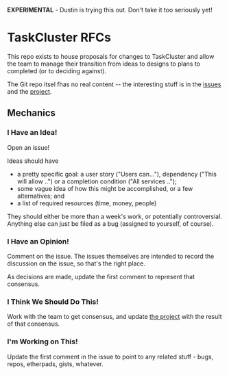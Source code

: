 **EXPERIMENTAL** - Dustin is trying this out.  Don't take it too seriously yet!

# TaskCluster RFCs

This repo exists to house proposals for changes to TaskCluster and allow the team to manage their transition from ideas to designs to plans to completed (or to deciding against).

The Git repo itsel fhas no real content -- the interesting stuff is in the [issues](https://github.com/djmitche/taskcluster-rfcs/issues) and the [project](https://github.com/djmitche/taskcluster-rfcs/projects/1).

## Mechanics

### I Have an Idea!

Open an issue!

Ideas should have
 * a pretty specific goal: a user story ("Users can..."), dependency ("This will allow ..") or a completion condition ("All services ..");
 * some vague idea of how this might be accomplished, or a few alternatives; and
 * a list of required resources (time, money, people)

They should either be more than a week's work, or potentially controversial.  Anything else can just be filed as a bug (assigned to yourself, of course).

### I Have an Opinion!

Comment on the issue.  The issues themselves are intended to record the discussion on the issue, so that's the right place.

As decisions are made, update the first comment to represent that consensus.

### I Think We Should Do This!

Work with the team to get consensus, and update [the project](https://github.com/djmitche/taskcluster-rfcs/projects/1) with the result of that consensus.

### I'm Working on This!

Update the first comment in the issue to point to any related stuff - bugs, repos, etherpads, gists, whatever.
